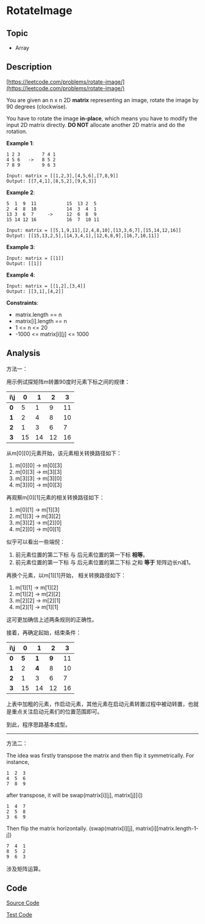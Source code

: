# RotateImage #

## Topic

- Array

## Description

[https://leetcode.com/problems/rotate-image/](https://leetcode.com/problems/rotate-image/)

You are given an n x n 2D **matrix** representing an image, rotate the image by 90 degrees (clockwise).

You have to rotate the image **in-place**, which means you have to modify the input 2D matrix directly. **DO NOT** allocate another 2D matrix and do the rotation.


**Example 1**:

```
1 2 3        7 4 1
4 5 6   ->   8 5 2
7 8 9        9 6 3

Input: matrix = [[1,2,3],[4,5,6],[7,8,9]]
Output: [[7,4,1],[8,5,2],[9,6,3]]
```

**Example 2**:

```
5  1  9  11           15  13 2  5
2  4  8  10           14  3  4  1
13 3  6  7     ->     12  6  8  9
15 14 12 16           16  7  10 11

Input: matrix = [[5,1,9,11],[2,4,8,10],[13,3,6,7],[15,14,12,16]]
Output: [[15,13,2,5],[14,3,4,1],[12,6,8,9],[16,7,10,11]]
```

**Example 3**:

```
Input: matrix = [[1]]
Output: [[1]]
```

**Example 4**:

```
Input: matrix = [[1,2],[3,4]]
Output: [[3,1],[4,2]]
```

**Constraints**:

- matrix.length == n
- matrix[i].length == n
- 1 <= n <= 20
- -1000 <= matrix[i][j] <= 1000


## Analysis

方法一：

用示例试探矩阵m转置90度时元素下标之间的规律：

i\j|0|1|2|3
---|---|---|---|---
**0**|5|1|9|11
**1**|2|4|8|10
**2**|1|3|6|7
**3**|15|14|12|16

从m[0][0]元素开始，该元素相关转换路径如下：

1. m[0][0] -> m[0][3]
2. m[0][3] -> m[3][3]
3. m[3][3] -> m[3][0]
4. m[3][0] -> m[0][3]

再观察m[0][1]元素的相关转换路径如下：

1. m[0][1] -> m[1][3]
2. m[1][3] -> m[3][2]
3. m[3][2] -> m[2][0]
4. m[2][0] -> m[0][1]

似乎可以看出一些端倪：

1. 前元素位置的第二下标 与 后元素位置的第一下标 **相等**。
2. 前元素位置的第一下标 与 后元素位置的第二下标 之和 **等于** 矩阵边长n减1。

再换个元素，以m[1][1]开始， 相关转换路径如下：

1. m[1][1] -> m[1][2]
2. m[1][2] -> m[2][2]
3. m[2][2] -> m[2][1]
4. m[2][1] -> m[1][1]

这可更加确信上述两条规则的正确性。

接着，再确定起始，结束条件：

i\j|0|1|2|3
---|---|---|---|---
**0**|**5**|**1**|**9**|11
**1**|2|**4**|8|10
**2**|1|3|6|7
**3**|15|14|12|16

上表中加粗的元素，作启动元素，其他元素在启动元素转置过程中被动转置，也就是重点关注启动元素们的位置范围即可。

到此，程序思路基本成型。

---

方法二：

The idea was firstly transpose the matrix and then flip it symmetrically. For instance,

```
1  2  3
4  5  6
7  8  9
```
after transpose, it will be swap(matrix[i][j], matrix[j][i])

```
1  4  7
2  5  8
3  6  9
```
Then flip the matrix horizontally. (swap(matrix[i][j], matrix[i][matrix.length-1-j])

```
7  4  1
8  5  2
9  6  3
```

涉及矩阵运算。


## Code

[Source Code](../../src/main/java/com/lun/medium/RotateImage.java)

[Test Code](../../src/test/java/com/lun/medium/RotateImageTest.java)

